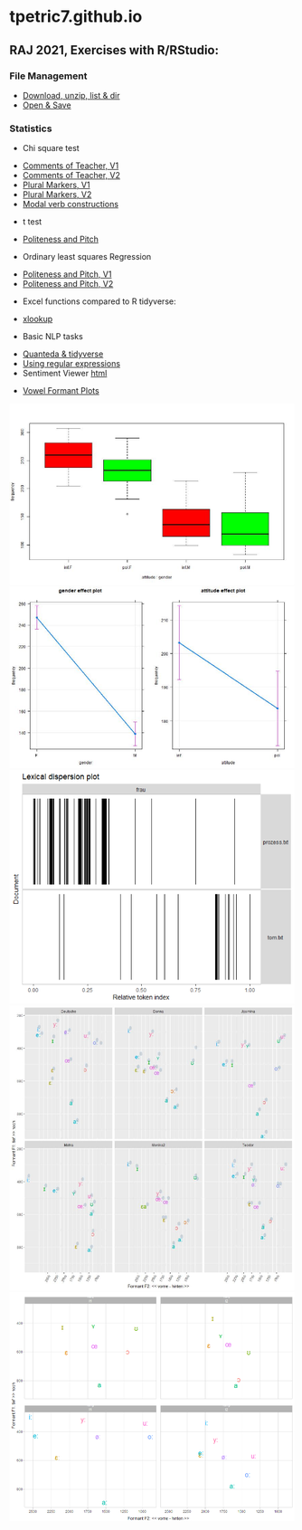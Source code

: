 # tpetric7.github.io

## RAJ 2021, Exercises with R/RStudio:

### File Management 
- [Download, unzip, list & dir](download_unzip_list_dir.md)
- [Open & Save](Odpiranje_in_shranjevanje.md)

### Statistics
* Chi square test
- [Comments of Teacher, V1](kommentare_chisq.md)
- [Comments of Teacher, V2](kommentare_chisq.R)
- [Plural Markers, V1](plural_chisq1.md)
- [Plural Markers, V2](plural_chisq2.md)
- [Modal verb constructions](Modalkonstruktionen_chisq3.md)

* t test
- [Politeness and Pitch](t_preskus.R)

* Ordinary least squares Regression
- [Politeness and Pitch, V1](politeness.md)
- [Politeness and Pitch, V2](Politeness.R)

* Excel functions compared to R tidyverse: 
- [xlookup](Excel_vs_R.md)

* Basic NLP tasks
- [Quanteda & tidyverse](Sawyer_Prozess.md)
- [Using regular expressions](Regex_in_quanteda.md)
- Sentiment Viewer [html](sentiment_prozess_tom.html)

* [Vowel Formant Plots](S03_Vokalformanten_Dauer.md)


![Plot 1](pictures/politeness_boxplot.jpg)
![Plot 2](pictures/politeness_lineplot.jpg)
![Plot 3](pictures/kwic_xray_frau.png)
![Plot 4](pictures/messungen_tp_vokalformanten_ipa.jpg) ![Plot 5](pictures/vokalformanten_interaktiv_l1_l2_lang_kurz.png)
